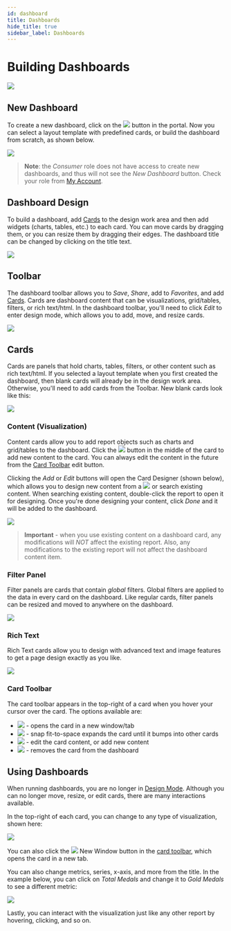 ```yaml
---
id: dashboard
title: Dashboards
hide_title: true
sidebar_label: Dashboards
---
```


# Building Dashboards

![](/img/dashboard/dashboard.png)

## New Dashboard

To create a new dashboard, click on the *![](/img/portal/btn_new_dashboard.png)* button in the portal. Now you can select a layout template with predefined cards, or build the dashboard from scratch, as shown below.

![](/img/dashboard/layouts.png)

> **Note**: the *Consumer* role does not have access to create new dashboards, and thus will not see the *New Dashboard* button. Check your role from [My Account](portal.md#user).

## Dashboard Design

To build a dashboard, add [Cards](#cards) to the design work area and then add widgets (charts, tables, etc.) to each card. You can move cards by dragging them, or you can resize them by dragging their edges. The dashboard title can be changed by clicking on the title text.

![](/img/dashboard/design.png)

## Toolbar

The dashboard toolbar allows you to *Save*, *Share*, add to *Favorites*, and add [Cards](#cards). Cards are dashboard content that can be visualizations, grid/tables, filters, or rich text/html. In the dashboard toolbar, you'll need to click *Edit* to enter design mode, which allows you to add, move, and resize cards.

*![](/img/dashboard/toolbar.png)*

## Cards

Cards are panels that hold charts, tables, filters, or other content such as rich text/html. If you selected a layout template when you first created the dashboard, then blank cards will already be in the design work area. Otherwise, you'll need to add cards from the Toolbar. New blank cards look like this:

*![](/img/dashboard/card.png)*

### Content (Visualization)

Content cards allow you to add report objects such as charts and grid/tables to the dashboard. Click the *![](/img/dashboard/card_addcontent.png)* button in the middle of the card to add new content to the card. You can always edit the content in the future from the [Card Toolbar](#card-toolbar) edit button.

Clicking the *Add* or *Edit* buttons will open the Card Designer (shown below), which allows you to design new content from a *![](/img/portal/btn_new_analysis.png)* or search existing content. When searching existing content, double-click the report to open it for designing. Once you're done designing your content, click *Done* and it will be added to the dashboard.

![](/img/dashboard/card_designer.png)

> **Important** - when you use existing content on a dashboard card, any modifications will *NOT* affect the existing report. Also, any modifications to the existing report will not affect the dashboard content item.

### Filter Panel

Filter panels are cards that contain *global* filters. Global filters are applied to the data in every card on the dashboard. Like regular cards, filter panels can be resized and moved to anywhere on the dashboard.

![](/img/dashboard/filter_panel.png)

### Rich Text

Rich Text cards allow you to design with advanced text and image features to get a page design exactly as you like.

![](/img/dashboard/card_richtext.png)

### Card Toolbar

The card toolbar appears in the top-right of a card when you hover your cursor over the card. The options available are:
* *![](/img/dashboard/card_newwindow.png)* - opens the card in a new window/tab
* *![](/img/dashboard/card_snap.png)* - snap fit-to-space expands the card until it bumps into other cards
* *![](/img/dashboard/card_edit.png)* - edit the card content, or add new content
* *![](/img/dashboard/card_delete.png)* - removes the card from the dashboard

## Using Dashboards

When running dashboards, you are no longer in [Design Mode](#dashboard-design). Although you can no longer move, resize, or edit cards, there are many interactions available.

In the top-right of each card, you can change to any type of visualization, shown here:

*![](/img/dashboard/viz_selector.png)*

You can also click the *![](/img/dashboard/card_newwindow.png)* New Window button in the [card toolbar](#card-toolbar), which opens the card in a new tab.

You can also change metrics, series, x-axis, and more from the title. In the example below, you can click on *Total Medals* and change it to *Gold Medals* to see a different metric:

*![](/img/dashboard/changedata.png)*

Lastly, you can interact with the visualization just like any other report by hovering, clicking, and so on.

